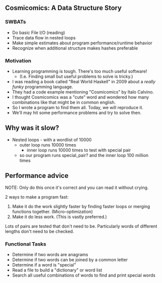 ## Cosmicomics: A Data Structure Story

### SWBATs

* Do basic File I/O (reading)
* Trace data flow in nested loops
* Make simple estimates about program performance/runtime behavior
* Recognize when additional structure makes hashes preferable











### Motivation

* Learning programming is tough. There's too much useful software!
  * (I.e. Finding small but useful problems to solve is tricky.)
* I was reading a book called "Real World Haskell" in 2009
  about a _really funky_ programming language.
* They had a code example mentioning "Cosmicomics" by Italo Calvino.
* I thought Cosmicomics was a "cute" word and wondered how many
  combinations like that might be in common english.
* So I wrote a program to find them all. Today, we will reproduce it.
* We'll may hit some performance problems and try to solve then.


## Why was it slow?

* Nested loops - with a wordlist of 10000
  * outer loop runs 10000 times
    * inner loop runs 10000 times to test with special pair
  * so our program runs special_pair? and the inner loop 100 million times

## Performance advice

NOTE: Only do this once it's correct and you can read it without crying.

2 ways to make a program fast:

1. Make it do the work slightly faster by finding faster loops or merging functions together. (Micro-optimization)
2. Make it do less work. (This is vastly preferred.)

Lots of pairs are tested that don't need to be.
Particularly words of different lengths don't need to be checked.

### Functional Tasks

* Determine if two words are anagrams
* Determine if two words can be joined by a common letter
* Determine if a word is "special"
* Read a file to build a "dictionary" or word list
* Search all useful combinations of words to find and print special words
